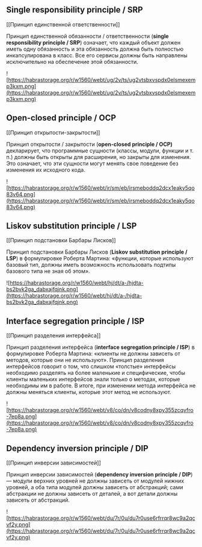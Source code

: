 ## Single responsibility principle / SRP
[[Принцип единственной ответственности]]

Принцип единственной обязанности / ответственности (**single responsibility principle / SRP**) означает, что каждый объект должен иметь одну обязанность и эта обязанность должна быть полностью инкапсулирована в класс. Все его сервисы должны быть направлены исключительно на обеспечение этой обязанности.

![https://habrastorage.org/r/w1560/webt/ug/2v/ts/ug2vtsbxvspdx0elsmexemp3kxm.png](https://habrastorage.org/r/w1560/webt/ug/2v/ts/ug2vtsbxvspdx0elsmexemp3kxm.png) 
## Open-closed principle / OCP
[[Принцип открытости-закрытости]]

Принцип открытости / закрытости (**open-closed principle / OCP)** декларирует, что программные сущности (классы, модули, функции и т. п.) должны быть открыты для расширения, но закрыты для изменения. Это означает, что эти сущности могут менять свое поведение без изменения их исходного кода.

![https://habrastorage.org/r/w1560/webt/ir/sm/eb/irsmeboddq2dcx1eaky5qo83v64.png](https://habrastorage.org/r/w1560/webt/ir/sm/eb/irsmeboddq2dcx1eaky5qo83v64.png)
## Liskov substitution principle / LSP
[[Принцип подстановки Барбары Лисков]]

Принцип подстановки Барбары Лисков (**Liskov substitution principle / LSP**) в формулировке Роберта Мартина: «функции, которые используют базовый тип, должны иметь возможность использовать подтипы базового типа не зная об этом».

![https://habrastorage.org/r/w1560/webt/hj/dt/a-/hjdta-bs2bvk2ga_dabxajfqjnk.png](https://habrastorage.org/r/w1560/webt/hj/dt/a-/hjdta-bs2bvk2ga_dabxajfqjnk.png)
## Interface segregation principle / ISP
[[Принцип разделения интерфейса]]

Принцип разделения интерфейса (**interface segregation principle / ISP**) в формулировке Роберта Мартина: «клиенты не должны зависеть от методов, которые они не используют». Принцип разделения интерфейсов говорит о том, что слишком «толстые» интерфейсы необходимо разделять на более маленькие и специфические, чтобы клиенты маленьких интерфейсов знали только о методах, которые необходимы им в работе. В итоге, при изменении метода интерфейса не должны меняться клиенты, которые этот метод не используют.

![https://habrastorage.org/r/w1560/webt/v8/co/dn/v8codny8xpy355zcqvfro-7ep8a.png](https://habrastorage.org/r/w1560/webt/v8/co/dn/v8codny8xpy355zcqvfro-7ep8a.png)
## Dependency inversion principle / DIP
[[Принцип инверсии зависимостей]]

Принцип инверсии зависимостей (**dependency inversion principle / DIP**) — модули верхних уровней не должны зависеть от модулей нижних уровней, а оба типа модулей должны зависеть от абстракций; сами абстракции не должны зависеть от деталей, а вот детали должны зависеть от абстракций.

![https://habrastorage.org/r/w1560/webt/du/7r/0u/du7r0use6rfrrqr8wc9a2qcvf2y.png](https://habrastorage.org/r/w1560/webt/du/7r/0u/du7r0use6rfrrqr8wc9a2qcvf2y.png)
